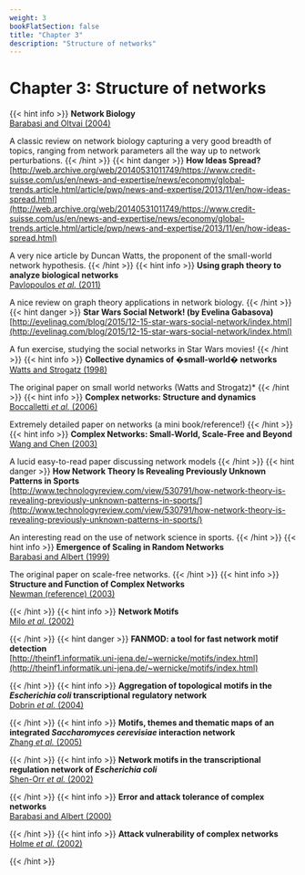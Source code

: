 ```yaml
---
weight: 3
bookFlatSection: false
title: "Chapter 3"
description: "Structure of networks"
---
```


# Chapter 3: Structure of networks

{{< hint info >}}
**Network Biology**   
[Barabasi and Oltvai (2004)](http://doi.org/)

A classic review on network biology capturing a very good breadth of topics, ranging from network parameters all the way up to network perturbations.
{{< /hint >}}
{{< hint danger >}}
**How Ideas Spread?**   
[http://web.archive.org/web/20140531011749/https://www.credit-suisse.com/us/en/news-and-expertise/news/economy/global-trends.article.html/article/pwp/news-and-expertise/2013/11/en/how-ideas-spread.html](http://web.archive.org/web/20140531011749/https://www.credit-suisse.com/us/en/news-and-expertise/news/economy/global-trends.article.html/article/pwp/news-and-expertise/2013/11/en/how-ideas-spread.html)

A very nice article by Duncan Watts, the proponent of the small-world network hypothesis.
{{< /hint >}}
{{< hint info >}}
**Using graph theory to analyze biological networks**   
[Pavlopoulos _et al._ (2011)](http://doi.org/)

A nice review on graph theory applications in network biology.
{{< /hint >}}
{{< hint danger >}}
**Star Wars Social Network! (by Evelina Gabasova)**   
[http://evelinag.com/blog/2015/12-15-star-wars-social-network/index.html](http://evelinag.com/blog/2015/12-15-star-wars-social-network/index.html)

A fun exercise, studying the social networks in Star Wars movies!
{{< /hint >}}
{{< hint info >}}
**Collective dynamics of �small-world� networks**   
[Watts and Strogatz (1998)](http://doi.org/)

The original paper on small world networks (Watts and Strogatz)*
{{< /hint >}}
{{< hint info >}}
**Complex networks: Structure and dynamics**   
[Boccalletti _et al._ (2006)](http://doi.org/)

Extremely detailed paper on networks (a mini book/reference!)
{{< /hint >}}
{{< hint info >}}
**Complex Networks: Small-World, Scale-Free and Beyond**   
[Wang and Chen (2003)](http://doi.org/)

A lucid easy-to-read paper discussing network models
{{< /hint >}}
{{< hint danger >}}
**How Network Theory Is Revealing Previously Unknown Patterns in Sports**   
[http://www.technologyreview.com/view/530791/how-network-theory-is-revealing-previously-unknown-patterns-in-sports/](http://www.technologyreview.com/view/530791/how-network-theory-is-revealing-previously-unknown-patterns-in-sports/)

An interesting read on the use of network science in sports.
{{< /hint >}}
{{< hint info >}}
**Emergence of Scaling in Random Networks**   
[Barabasi and Albert (1999)](http://doi.org/)

The original paper on scale-free networks.
{{< /hint >}}
{{< hint info >}}
**Structure and Function of Complex Networks**   
[Newman (reference) (2003)](http://doi.org/)


{{< /hint >}}
{{< hint info >}}
**Network Motifs**   
[Milo _et al._ (2002)](http://doi.org/)


{{< /hint >}}
{{< hint danger >}}
**FANMOD: a tool for fast network motif detection**   
[http://theinf1.informatik.uni-jena.de/~wernicke/motifs/index.html](http://theinf1.informatik.uni-jena.de/~wernicke/motifs/index.html)


{{< /hint >}}
{{< hint info >}}
**Aggregation of topological motifs in the _Escherichia coli_ transcriptional regulatory network**   
[Dobrin _et al._ (2004)](http://doi.org/)


{{< /hint >}}
{{< hint info >}}
**Motifs, themes and thematic maps of an integrated _Saccharomyces cerevisiae_ interaction network**   
[Zhang _et al._ (2005)](http://doi.org/)


{{< /hint >}}
{{< hint info >}}
**Network motifs in the transcriptional regulation network of _Escherichia coli_**   
[Shen-Orr _et al._ (2002)](http://doi.org/)


{{< /hint >}}
{{< hint info >}}
**Error and attack tolerance of complex networks**   
[Barabasi and Albert (2000)](http://doi.org/)


{{< /hint >}}
{{< hint info >}}
**Attack vulnerability of complex networks**   
[Holme _et al._ (2002)](http://doi.org/)


{{< /hint >}}

